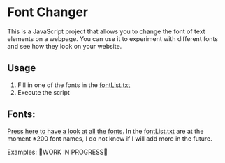 # Font Changer

This is a JavaScript project that allows you to change the font of text elements on a webpage. You can use it to experiment with different fonts and see how they look on your website.

## Usage

1. Fill in one of the fonts in the [fontList.txt](./fontList.txt)
2. Execute the script

## Fonts:
[Press here to have a look at all the fonts.](./fontList.txt)
In the [fontList.txt](./fontList.txt) are at the moment ±200 font names, I do not know if I will add more in the future.

Examples:
🚧WORK IN PROGRESS🚧
